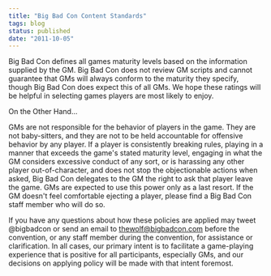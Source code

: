 ```yaml
---
title: "Big Bad Con Content Standards"
tags: blog
status: published
date: "2011-10-05"
---
```


Big Bad Con defines all games maturity levels based on the information supplied by the GM. Big Bad Con does not review GM scripts and cannot guarantee that GMs will always conform to the maturity they specify, though Big Bad Con does expect this of all GMs. We hope these ratings will be helpful in selecting games players are most likely to enjoy.

On the Other Hand...

GMs are not responsible for the behavior of players in the game. They are not baby-sitters, and they are not to be held accountable for offensive behavior by any player. If a player is consistently breaking rules, playing in a manner that exceeds the game's stated maturity level, engaging in what the GM considers excessive conduct of any sort, or is harassing any other player out-of-character, and does not stop the objectionable actions when asked, Big Bad Con delegates to the GM the right to ask that player leave the game. GMs are expected to use this power only as a last resort. If the GM doesn't feel comfortable ejecting a player, please find a Big Bad Con staff member who will do so.

If you have any questions about how these policies are applied may tweet @bigbadcon or send an email to thewolf@bigbadcon.com before the convention, or any staff member during the convention, for assistance or clarification. In all cases, our primary intent is to facilitate a game-playing experience that is positive for all participants, especially GMs, and our decisions on applying policy will be made with that intent foremost.
